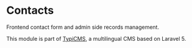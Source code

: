 # Contacts

Frontend contact form and admin side records management.

This module is part of [TypiCMS](https://github.com/TypiCMS/Base), a multilingual CMS based on Laravel 5.  
